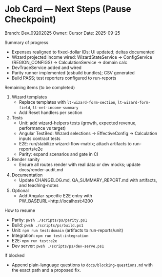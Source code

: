 # Job Card — Next Steps (Pause Checkpoint)

Branch: Dev_09202025
Owner: Cursor
Date: 2025-09-25

Summary of progress
- Expenses realigned to fixed-dollar IDs; UI updated; deltas documented
- Wizard projected income wired: WizardStateService → ConfigService (REGION_CONFIGS) → CalculationService → domain calc
- DevTraceService added and wired
- Parity runner implemented (esbuild bundles); CSV generated
- Build PASS; test reporters configured to run-reports

Remaining items (to be completed)
1. Wizard templates
   - Replace templates with `lt-wizard-form-section`, `lt-wizard-form-field`, `lt-net-income-summary`
   - Add Reset handlers per section
2. Tests
   - Unit: add wizard-helpers tests (growth, expected revenue, performance vs target)
   - Angular TestBed: Wizard selections → EffectiveConfig → Calculation inputs contract tests
   - E2E: run/stabilize wizard-flow-matrix; attach artifacts to run-reports/e2e
   - Parity: expand scenarios and gate in CI
3. Render sanity
   - Ensure all routes render with real data or dev mocks; update docs/render-audit.md
4. Documentation
   - Update CHANGELOG.md, QA_SUMMARY_REPORT.md with artifacts, and teaching-notes
5. Optional
   - Add Angular-specific E2E entry with PW_BASEURL=http://localhost:4200

How to resume
- Parity: `pwsh ./scripts/ps/parity.ps1`
- Build: `pwsh ./scripts/ps/build.ps1`
- Unit: `npm run test:domain` (artifacts to run-reports/unit)
- Integration: `npm run test:integration`
- E2E: `npm run test:e2e`
- Dev server: `pwsh ./scripts/ps/dev-serve.ps1`

If blocked
- Append plain-language questions to `docs/blocking-questions.md` with the exact path and a proposed fix.

